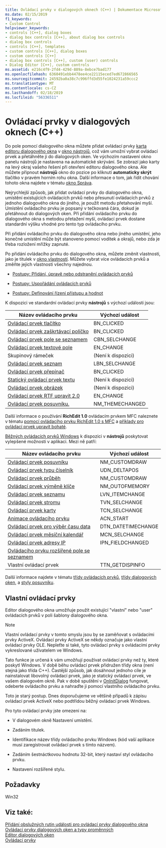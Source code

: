 ```yaml
---
title: Ovládací prvky v dialogových oknech (C++) | Dokumentace Microsoftu
ms.date: 02/15/2019
f1_keywords:
- Custom Control
helpviewer_keywords:
- controls [C++], dialog boxes
- dialog box controls [C++], about dialog box controls
- dialog box controls
- controls [C++], templates
- custom controls [C++], dialog boxes
- custom controls [C++]
- dialog box controls [C++], custom (user) controls
- Dialog Editor [C++], custom controls
ms.assetid: e216c4f9-2fd4-429d-889a-8ebce7bad177
ms.openlocfilehash: 6360491ebb4478ee4ce22115eced7ed672866565
ms.sourcegitcommit: 24592ba0a38c7c996ffd3d55fe1024231a59ccc2
ms.translationtype: MT
ms.contentlocale: cs-CZ
ms.lasthandoff: 02/18/2019
ms.locfileid: "56336511"
---
```

# <a name="controls-in-dialog-boxes-c"></a>Ovládací prvky v dialogových oknech (C++)

Do pole pomocí dialogového okna můžete přidat ovládací prvky [karta editoru dialogového okna](../windows/dialog-editor-tab-toolbox.md) v [okno nástrojů](/visualstudio/ide/reference/toolbox), což vám umožní vybrat ovládací prvek a přetáhněte ji do dialogových oken. Ve výchozím nastavení okno panelu nástrojů je nastavena na automatické skrývání. Se zobrazí jako karty na levý okraj vašeho řešení při otevření editoru dialogového okna. Ale můžete připnout **nástrojů** okno do pozice po kliknutí **automaticky skrýt** tlačítko v pravém horním rohu okna. Další informace o tom, jak řídit chování tohoto okna najdete v tématu [okno Správa](/visualstudio/ide/customizing-window-layouts-in-visual-studio).

Nejrychlejší způsob, jak přidat ovládací prvky do dialogového okna, umístění existujících ovládacích prvků nebo přesunutí ovládacích prvků z jednoho dialogového okna do jiného, je použít metodu přetahování myší. Umístění ovládacího prvku je popsaný v tečkovaná čára, dokud je přetáhnout do dialogových oken. Při přidání ovládacího prvku do dialogového okna s metodou přetažení myší, ovládací prvek dostane standardní výšku vhodné pro tento typ ovládacího prvku.

Při přidání ovládacího prvku do dialogového okna nebo jiného umístění, jeho konečné umístění může být stanoveno pomocí vodítek a okrajů, nebo zda je třeba rozložení mřížky zapnuté.

Po přidání ovládacího prvku do dialogového okna, můžete změnit vlastnosti, jako je titulek v [okno vlastností](/visualstudio/ide/reference/properties-window). Můžete vybrat více ovládacích prvků a změňte jejich vlastnosti všechny najednou.

- [Postupy: Přidání, úpravě nebo odstranění ovládacích prvků](adding-editing-or-deleting-controls.md)

- [Postupy: Uspořádání ovládacích prvků](../windows/arrangement-of-controls-on-dialog-boxes.md)

- [Postupy: Definování řízení přístupu a hodnot](../windows/defining-mnemonics-access-keys.md)

K dispozici ve standardní ovládací prvky **nástrojů** s výchozí události jsou:

|Název ovládacího prvku|Výchozí událost|
|---|---|
|[Ovládací prvek tlačítko](../mfc/reference/cbutton-class.md)|BN_CLICKED|
|[Ovládací prvek zaškrtávací políčko](../mfc/reference/styles-used-by-mfc.md#button-styles)|BN_CLICKED|
|[Ovládací prvek pole se seznamem](../mfc/reference/ccombobox-class.md)|CBN_SELCHANGE|
|[Ovládací prvek textové pole](../mfc/reference/cedit-class.md)|EN_CHANGE|
|Skupinový rámeček|(Není k dispozici)|
|[Ovládací prvek seznam](../mfc/reference/clistbox-class.md)|LBN_SELCHANGE|
|[Ovládací prvek přepínač](../mfc/reference/styles-used-by-mfc.md#button-styles)|BN_CLICKED|
|[Statický ovládací prvek textu](../mfc/reference/cstatic-class.md)|(Není k dispozici)|
|[Ovládací prvek obrázek](../mfc/reference/cpictureholder-class.md)|(Není k dispozici)|
|[Ovládací prvek RTF upravit 2.0](../mfc/using-cricheditctrl.md)|EN_CHANGE|
|[Ovládací prvek posuvníku.](../mfc/reference/cscrollbar-class.md)|NM_THEMECHANGED|

Další informace o používání **RichEdit 1.0** ovládacím prvkem MFC naleznete v tématu [pomocí ovládacího prvku RichEdit 1.0 s MFC](../windows/using-the-richedit-1-0-control-with-mfc.md) a [příklady pro ovládací prvek upravit bohaté](../mfc/rich-edit-control-examples.md).

[Běžných ovládacích prvků Windows](../mfc/controls-mfc.md) k dispozici v **nástrojů** poskytovat vylepšené možnosti v aplikaci. Mezi ně patří:

|Název ovládacího prvku|Výchozí událost|
|---|---|
|[Ovládací prvek posuvníku](../mfc/slider-control-styles.md)|NM_CUSTOMDRAW|
|[Ovládací prvek typu číselník](../mfc/using-cspinbuttonctrl.md)|UDN_DELTAPOS|
|[Ovládací prvek průběh](../mfc/styles-for-the-progress-control.md)|NM_CUSTOMDRAW|
|[Ovládací prvek výměně klíče](../mfc/using-a-hot-key-control.md)|NM_OUTOFMEMORY|
|[Ovládací prvek seznamu](../mfc/list-control-and-list-view.md)|LVN_ITEMCHANGE|
|[Ovládací prvek stromu](../mfc/tree-control-styles.md)|TVN_SELCHANGE|
|[Ovládací prvek karty](../mfc/tab-controls-and-property-sheets.md)|TCN_SELCHANGE|
|[Animace ovládacího prvku](../mfc/using-an-animation-control.md)|ACN_START|
|[Ovládací prvek pro výběr času data](../mfc/creating-the-date-and-time-picker-control.md)|DTN_DATETIMECHANGE|
|[Ovládací prvek měsíční kalendář](../mfc/month-calendar-control-examples.md)|MCN_SELCHANGE|
|[Ovládací prvek adresy IP](../mfc/reference/cipaddressctrl-class.md)|IPN_FIELDCHANGED|
|[Ovládacího prvku rozšířené pole se seznamem](../mfc/creating-an-extended-combo-box-control.md)||
|Vlastní ovládací prvek|TTN_GETDISPINFO|

Další informace najdete v tématu [třídy ovládacích prvků](../mfc/control-classes.md), [třídy dialogových oken](../mfc/dialog-box-classes.md), a [styly posuvníku](../mfc/reference/styles-used-by-mfc.md#scroll-bar-styles).

## <a name="custom-controls"></a>Vlastní ovládací prvky

Editor dialogového okna umožňuje použít existující "vlastní" nebo "user" ovládacích prvků v poli šablony dialogového okna.

> [!NOTE]
> Vlastní ovládací prvky v tomto smyslu jsou by se zaměňovat s ovládacími prvky ActiveX. Ovládací prvky ActiveX se někdy označuje jako vlastní ovládací prvky OLE. Nepleťte si také, tyto ovládací prvky s ovládacími prvky vykreslované uživatelem ve Windows.

Tato funkce je určená k vám umožňují používat ovládací prvky než ty, které poskytl Windows. V době běhu ovládací prvek přidružen třídy okna (není stejná jako třída C++). Častější způsob, jak dosáhnout jednoho cíle je nainstalovat libovolný ovládací prvek, jako je statický ovládací prvek, ve vašem dialogovém okně. Pak v době spuštění v [OnInitDialog](../mfc/reference/cdialog-class.md#oninitdialog) fungovat, odeberte ovládacího prvku a nahraďte ji pomocí vlastního ovládacího prvku.

Toto je starý postup. Dnes doporučujeme ve většině případů k zápisu ovládací prvek ActiveX nebo podtřídou běžný ovládací prvek Windows.

Pro tyto ovládací prvky jste omezeni na:

- V dialogovém okně Nastavení umístění.

- Zadáním titulek.

- Identifikace název třídy ovládacího prvku Windows (kód vaší aplikace musí zaregistrovat ovládací prvek s tímto názvem).

- Zadáním šestnáctkovou hodnotu 32-bit, který nastaví styl ovládacího prvku.

- Nastavení rozšířené stylu.

## <a name="requirements"></a>Požadavky

Win32

## <a name="see-also"></a>Viz také:

[Přidání obslužných rutin události pro ovládací prvky dialogového okna](../windows/adding-event-handlers-for-dialog-box-controls.md)<br/>
[Ovládací prvky dialogových oken a typy proměnných](../ide/dialog-box-controls-and-variable-types.md)<br/>
[Editor dialogových oken](../windows/dialog-editor.md)<br/>
[Ovládací prvky](../mfc/controls-mfc.md)<br/>